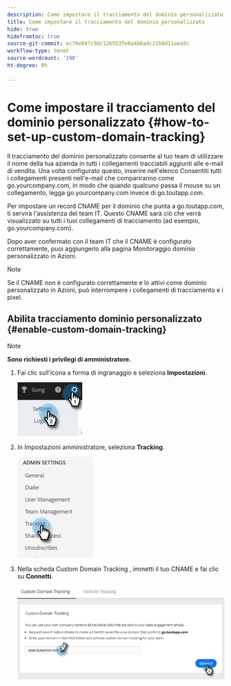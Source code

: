 ```yaml
---
description: Come impostare il tracciamento del dominio personalizzato - Documenti Marketo - Documentazione del prodotto
title: Come impostare il tracciamento del dominio personalizzato
hide: true
hidefromtoc: true
source-git-commit: ec78e047c9dc126553fe8a4b6a4c21b0d11aea5c
workflow-type: tm+mt
source-wordcount: '198'
ht-degree: 0%

---
```


# Come impostare il tracciamento del dominio personalizzato {#how-to-set-up-custom-domain-tracking}

Il tracciamento del dominio personalizzato consente al tuo team di utilizzare il nome della tua azienda in tutti i collegamenti tracciabili aggiunti alle e-mail di vendita. Una volta configurato questo, inserire nell&#39;elenco Consentiti tutti i collegamenti presenti nell&#39;e-mail che compariranno come go.yourcompany.com, in modo che quando qualcuno passa il mouse su un collegamento, legga go.yourcompany.com invece di go.toutapp.com.

Per impostare un record CNAME per il dominio che punta a go.toutapp.com, ti servirà l&#39;assistenza del team IT. Questo CNAME sarà ciò che verrà visualizzato su tutti i tuoi collegamenti di tracciamento (ad esempio, go.yourcompany.com).

Dopo aver confermato con il team IT che il CNAME è configurato correttamente, puoi aggiungerlo alla pagina Monitoraggio dominio personalizzato in Azioni.

>[!NOTE]
>
>Se il CNAME non è configurato correttamente e lo attivi come dominio personalizzato in Azioni, può interrompere i collegamenti di tracciamento e i pixel.

## Abilita tracciamento dominio personalizzato {#enable-custom-domain-tracking}

>[!NOTE]
>
>**Sono richiesti i privilegi di amministratore.**

1. Fai clic sull’icona a forma di ingranaggio e seleziona **Impostazioni**.

   ![](assets/how-to-set-up-custom-domain-tracking-1.png)

1. In Impostazioni amministratore, seleziona **Tracking**.

   ![](assets/how-to-set-up-custom-domain-tracking-2.png)

1. Nella scheda Custom Domain Tracking , immetti il tuo CNAME e fai clic su **Connetti**.

   ![](assets/how-to-set-up-custom-domain-tracking-3.png)
